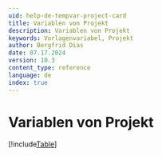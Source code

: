 ```yaml
---
uid: help-de-tempvar-project-card
title: Variablen von Projekt
description: Variablen von Projekt
keywords: Vorlagenvariabel, Projekt
author: Bergfrid Dias
date: 07.17.2024
version: 10.3
content_type: reference
language: de
index: true
---
```


# Variablen von Projekt

[!include[Table](../../../../../common/includes/variable/table-project.md)]
